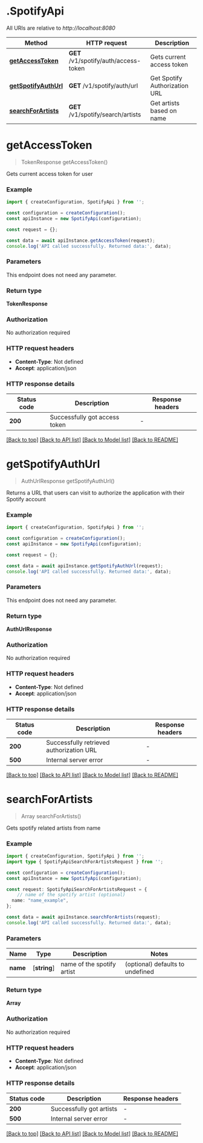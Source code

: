 # .SpotifyApi

All URIs are relative to *http://localhost:8080*

Method | HTTP request | Description
------------- | ------------- | -------------
[**getAccessToken**](SpotifyApi.md#getAccessToken) | **GET** /v1/spotify/auth/access-token | Gets current access token
[**getSpotifyAuthUrl**](SpotifyApi.md#getSpotifyAuthUrl) | **GET** /v1/spotify/auth/url | Get Spotify Authorization URL
[**searchForArtists**](SpotifyApi.md#searchForArtists) | **GET** /v1/spotify/search/artists | Get artists based on name


# **getAccessToken**
> TokenResponse getAccessToken()

Gets current access token for user

### Example


```typescript
import { createConfiguration, SpotifyApi } from '';

const configuration = createConfiguration();
const apiInstance = new SpotifyApi(configuration);

const request = {};

const data = await apiInstance.getAccessToken(request);
console.log('API called successfully. Returned data:', data);
```


### Parameters
This endpoint does not need any parameter.


### Return type

**TokenResponse**

### Authorization

No authorization required

### HTTP request headers

 - **Content-Type**: Not defined
 - **Accept**: application/json


### HTTP response details
| Status code | Description | Response headers |
|-------------|-------------|------------------|
**200** | Successfully got access token |  -  |

[[Back to top]](#) [[Back to API list]](README.md#documentation-for-api-endpoints) [[Back to Model list]](README.md#documentation-for-models) [[Back to README]](README.md)

# **getSpotifyAuthUrl**
> AuthUrlResponse getSpotifyAuthUrl()

Returns a URL that users can visit to authorize the application with their Spotify account

### Example


```typescript
import { createConfiguration, SpotifyApi } from '';

const configuration = createConfiguration();
const apiInstance = new SpotifyApi(configuration);

const request = {};

const data = await apiInstance.getSpotifyAuthUrl(request);
console.log('API called successfully. Returned data:', data);
```


### Parameters
This endpoint does not need any parameter.


### Return type

**AuthUrlResponse**

### Authorization

No authorization required

### HTTP request headers

 - **Content-Type**: Not defined
 - **Accept**: application/json


### HTTP response details
| Status code | Description | Response headers |
|-------------|-------------|------------------|
**200** | Successfully retrieved authorization URL |  -  |
**500** | Internal server error |  -  |

[[Back to top]](#) [[Back to API list]](README.md#documentation-for-api-endpoints) [[Back to Model list]](README.md#documentation-for-models) [[Back to README]](README.md)

# **searchForArtists**
> Array<Artist> searchForArtists()

Gets spotify related artists from name

### Example


```typescript
import { createConfiguration, SpotifyApi } from '';
import type { SpotifyApiSearchForArtistsRequest } from '';

const configuration = createConfiguration();
const apiInstance = new SpotifyApi(configuration);

const request: SpotifyApiSearchForArtistsRequest = {
    // name of the spotify artist (optional)
  name: "name_example",
};

const data = await apiInstance.searchForArtists(request);
console.log('API called successfully. Returned data:', data);
```


### Parameters

Name | Type | Description  | Notes
------------- | ------------- | ------------- | -------------
 **name** | [**string**] | name of the spotify artist | (optional) defaults to undefined


### Return type

**Array<Artist>**

### Authorization

No authorization required

### HTTP request headers

 - **Content-Type**: Not defined
 - **Accept**: application/json


### HTTP response details
| Status code | Description | Response headers |
|-------------|-------------|------------------|
**200** | Successfully got artists |  -  |
**500** | Internal server error |  -  |

[[Back to top]](#) [[Back to API list]](README.md#documentation-for-api-endpoints) [[Back to Model list]](README.md#documentation-for-models) [[Back to README]](README.md)


